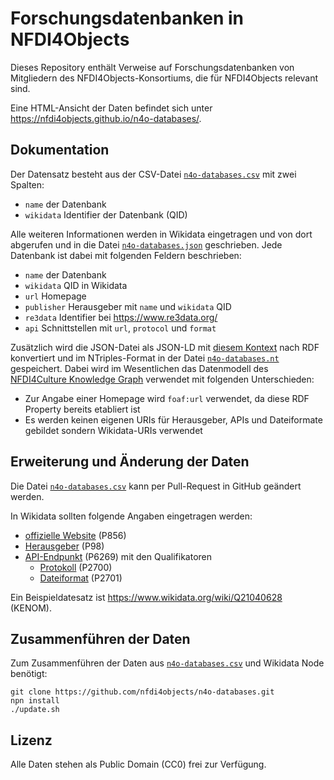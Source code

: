 # Forschungsdatenbanken in NFDI4Objects

Dieses Repository enthält Verweise auf Forschungsdatenbanken von Mitgliedern des NFDI4Objects-Konsortiums, die für NFDI4Objects relevant sind.

Eine HTML-Ansicht der Daten befindet sich unter <https://nfdi4objects.github.io/n4o-databases/>.

## Dokumentation

Der Datensatz besteht aus der CSV-Datei [`n4o-databases.csv`] mit zwei Spalten:

- `name` der Datenbank
- `wikidata` Identifier der Datenbank (QID)

Alle weiteren Informationen werden in Wikidata eingetragen und von dort abgerufen und in die Datei [`n4o-databases.json`] geschrieben. Jede Datenbank ist dabei mit folgenden Feldern beschrieben:

- `name` der Datenbank
- `wikidata` QID in Wikidata
- `url`  Homepage
- `publisher` Herausgeber mit `name` und `wikidata` QID
- `re3data` Identifier bei <https://www.re3data.org/>
- `api` Schnittstellen mit `url`, `protocol` und `format`

Zusätzlich wird die JSON-Datei als JSON-LD mit [diesem Kontext](context.json) nach RDF konvertiert und im NTriples-Format in der Datei [`n4o-databases.nt`] gespeichert. Dabei wird im Wesentlichen das Datenmodell des [NFDI4Culture Knowledge Graph](https://nfdi4culture.de/de/dienste/details/culture-knowledge-graph.html) verwendet mit folgenden Unterschieden:

- Zur Angabe einer Homepage wird `foaf:url` verwendet, da diese RDF Property bereits etabliert ist
- Es werden keinen eigenen URIs für Herausgeber, APIs und Dateiformate gebildet sondern Wikidata-URIs verwendet

## Erweiterung und Änderung der Daten

Die Datei [`n4o-databases.csv`] kann per Pull-Request in GitHub geändert werden.

In Wikidata sollten folgende Angaben eingetragen werden:

- [offizielle Website](https://www.wikidata.org/wiki/Property:P856) (P856)
- [Herausgeber](https://www.wikidata.org/wiki/Property:P98) (P98)
- [API-Endpunkt](https://www.wikidata.org/wiki/Property:P6269) (P6269) mit den Qualifikatoren
  - [Protokoll](https://www.wikidata.org/wiki/Property:P2700) (P2700)
  - [Dateiformat](https://www.wikidata.org/wiki/Q1249973) (P2701)

Ein Beispieldatesatz ist <https://www.wikidata.org/wiki/Q21040628> (KENOM).

## Zusammenführen der Daten

Zum Zusammenführen der Daten aus [`n4o-databases.csv`] und Wikidata Node benötigt:

    git clone https://github.com/nfdi4objects/n4o-databases.git
    npn install
    ./update.sh

## Lizenz

Alle Daten stehen als Public Domain (CC0) frei zur Verfügung. 

[`n4o-databases.csv`]: n4o-databases.csv
[`n4o-databases.json`]: n4o-databases.json
[`n4o-databases.nt`]: n4o-databases.nt
